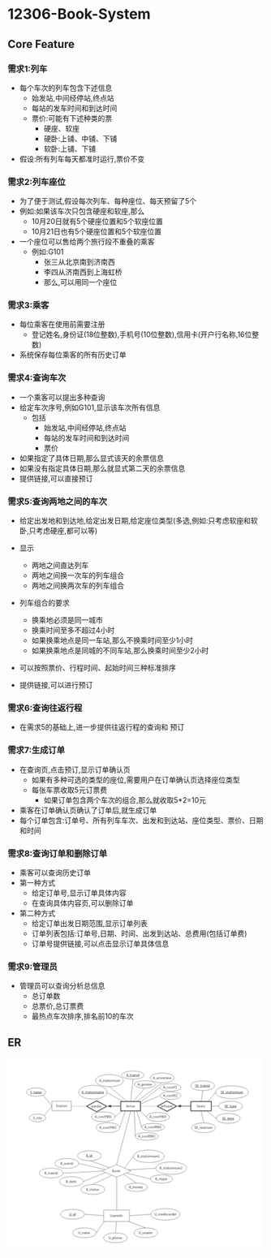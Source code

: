 # 12306-Book-System

## Core Feature

### 需求1:列车
* 每个车次的列车包含下述信息
    * 始发站,中间经停站,终点站
    * 每站的发车时间和到达时间
    * 票价:可能有下述种类的票
        * 硬座、软座
        * 硬卧:上铺、中铺、下铺
        * 软卧:上铺、下铺
* 假设:所有列车每天都准时运行,票价不变


### 需求2:列车座位
* 为了便于测试,假设每次列车、每种座位、每天预留了5个
* 例如:如果该车次只包含硬座和软座,那么
    * 10月20日就有5个硬座位置和5个软座位置
    * 10月21日也有5个硬座位置和5个软座位置
* 一个座位可以售给两个旅行段不重叠的乘客
    * 例如:G101
        * 张三从北京南到济南西
        * 李四从济南西到上海虹桥
        * 那么,可以用同一个座位


### 需求3:乘客
* 每位乘客在使用前需要注册
    * 登记姓名,身份证(18位整数),手机号(10位整数),信用卡(开户行名称,16位整数)
* 系统保存每位乘客的所有历史订单


### 需求4:查询车次
* 一个乘客可以提出多种查询
* 给定车次序号,例如G101,显示该车次所有信息
    * 包括
        * 始发站,中间经停站,终点站
        * 每站的发车时间和到达时间
        * 票价
* 如果指定了具体日期,那么显式该天的余票信息
* 如果没有指定具体日期,那么就显式第二天的余票信息
* 提供链接,可以直接预订


### 需求5:查询两地之间的车次
* 给定出发地和到达地,给定出发日期,给定座位类型(多选,例如:只考虑软座和软卧,只考虑硬座,都可以等)
* 显示
    * 两地之间直达列车
    * 两地之间换一次车的列车组合
    * 两地之间换两次车的列车组合

* 列车组合的要求
    * 换乘地必须是同一城市
    * 换乘时间至多不超过4小时
    * 如果换乘地点是同一车站,那么不换乘时间至少1小时
    * 如果换乘地点是同城的不同车站,那么换乘时间至少2小时

* 可以按照票价、行程时间、起始时间三种标准排序
* 提供链接,可以进行预订


### 需求6:查询往返行程
* 在需求5的基础上,进一步提供往返行程的查询和
    预订

### 需求7:生成订单
* 在查询页,点击预订,显示订单确认页
    * 如果有多种可选的类型的座位,需要用户在订单确认页选择座位类型
    * 每张车票收取5元订票费
        * 如果订单包含两个车次的组合,那么就收取5*2=10元
* 乘客在订单确认页确认了订单后,就生成订单
* 每个订单包含:订单号、所有列车车次、出发和到达站、座位类型、票价、日期和时间


### 需求8:查询订单和删除订单
* 乘客可以查询历史订单
* 第一种方式
    * 给定订单号,显示订单具体内容
    * 在查询具体内容页,可以删除订单
* 第二种方式
    * 给定订单出发日期范围,显示订单列表
    * 订单列表包括:订单号,日期、时间、出发到达站、总费用(包括订单费)
    * 订单号提供链接,可以点击显示订单具体信息

### 需求9:管理员
* 管理员可以查询分析总信息
    * 总订单数
    * 总票价,总订票费
    * 最热点车次排序,排名前10的车次

## ER


![6-0](/resources/er.png)
















